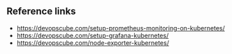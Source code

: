 ## Reference links 
- https://devopscube.com/setup-prometheus-monitoring-on-kubernetes/
- https://devopscube.com/setup-grafana-kubernetes/
- https://devopscube.com/node-exporter-kubernetes/
